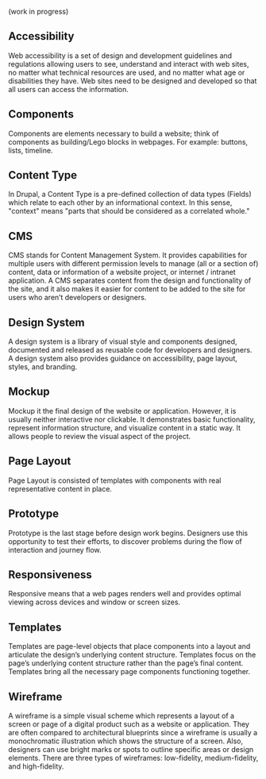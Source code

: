 (work in progress)

## Accessibility

Web accessibility is a set of design and development guidelines and regulations allowing users to see, understand and interact with web sites, no matter what technical resources are used, and no matter what age or disabilities they have. Web sites need to be designed and developed so that all users can access the information.

## Components

Components are elements necessary to build a website; think of components as building/Lego blocks in webpages. For example: buttons, lists, timeline.

## Content Type

In Drupal, a Content Type is a pre-defined collection of data types (Fields) which relate to each other by an informational context. In this sense, "context" means "parts that should be considered as a correlated whole."

## CMS

CMS stands for Content Management System. It provides capabilities for multiple users with different permission levels to manage (all or a section of) content, data or information of a website project, or internet / intranet application.
A CMS separates content from the design and functionality of the site, and it also makes it easier for content to be added to the site for users who aren’t developers or designers.

## Design System

A design system is a library of visual style and components designed, documented and released as reusable code for developers and designers. A design system also provides guidance on accessibility, page layout, styles, and branding.

## Mockup

Mockup it the final design of the website or application. However, it is usually neither interactive nor clickable. It demonstrates basic functionality, represent information structure, and visualize content in a static way. It allows people to review the visual aspect of the project.

## Page Layout

Page Layout is consisted of templates with components with real representative content in place.

## Prototype

Prototype is the last stage before design work begins. Designers use this opportunity to test their efforts, to discover problems during the flow of interaction and journey flow.

## Responsiveness

Responsive means that a web pages renders well and provides optimal viewing across devices and window or screen sizes.

## Templates

Templates are page-level objects that place components into a layout and articulate the design’s underlying content structure. Templates focus on the page’s underlying content structure rather than the page’s final content. Templates bring all the necessary page components functioning together.

## Wireframe

A wireframe is a simple visual scheme which represents a layout of a screen or page of a digital product such as a website or application. They are often compared to architectural blueprints since a wireframe is usually a monochromatic illustration which shows the structure of a screen. Also, designers can use bright marks or spots to outline specific areas or design elements. There are three types of wireframes: low-fidelity, medium-fidelity, and high-fidelity.
